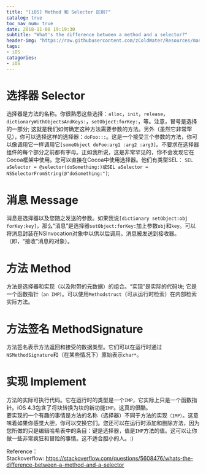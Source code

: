 ```yaml
---
title: "[iOS] Method 和 Selector 区别?"
catalog: true
toc_nav_num: true
date: 2018-11-08 19:19:30
subtitle: "What's the difference between a method and a selector?"
header-img: "https://raw.githubusercontent.com/zColdWater/Resources/master/Images/people-diff-min.png"
tags:
- iOS
catagories:
- iOS
---
```


选择器 Selector
=======
选择器是方法的名称。你很熟悉这些选择：`alloc`，`init`，`release`，`dictionaryWithObjectsAndKeys:`，`setObject:forKey:`，等。注意，冒号是选择的一部分; 这就是我们如何确定这种方法需要参数的方法。另外（虽然它非常罕见），你可以选择这样的选择器：`doFoo:::`。这是一个接受三个参数的方法，你可以像调用它一样调用它`[someObject doFoo:arg1 :arg2 :arg3]`。不要求在选择器组件的每个部分之前都有字母。正如我所说，这是非常罕见的，你不会发现它在Cocoa框架中使用。您可以直接在Cocoa中使用选择器。他们有类型SEL：  `SEL aSelector = @selector(doSomething:)或SEL aSelector = NSSelectorFromString(@"doSomething:")`;

消息 Message
=======
消息是选择器以及您随之发送的参数。如果我说`[dictionary setObject:obj forKey:key]`，那么“消息”是选择器`setObject:forKey:`加上参数`obj`和`key`。可以将消息封装在NSInvocation对象中以供以后调用。消息被发送到接收器。（即，“接收”消息的对象）。

方法 Method
=======
方法是选择器和实现（以及附带的元数据）的组合。“实现”是实际的代码块; 它是一个函数指针`（an IMP）`。可以使用`Methodstruct`（可从运行时检索）在内部检索实际方法。


方法签名 MethodSignature
=======
方法签名表示方法返回和接受的数据类型。它们可以在运行时通过`NSMethodSignature`和（在某些情况下）原始表示`char*`。

实现 Implement
=======
方法的实际可执行代码。它在运行时的类型是一个`IMP`，它实际上只是一个函数指针。iOS 4.3包含了将块转换为块的新功能`IMP`。这真的很酷。  
要实现的一个有趣的事情是方法的名称（选择器）不同于方法的实现`（IMP）`。这意味着如果你感觉大胆，你可以交换它们。您还可以在运行时添加和删除方法，因为您所做的只是编辑哈希表中的条目：键是选择器，值是`IMP`方法的值。这可以让你做一些非常疯狂和冒险的事情。这不适合胆小的人。:)


Reference：   
Stackoverflow:  https://stackoverflow.com/questions/5608476/whats-the-difference-between-a-method-and-a-selector
